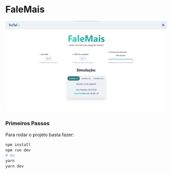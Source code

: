 # FaleMais

![Screenshot](.github/screen.png)

### Primeiros Passos

Para rodar o projeto basta fazer:

```bash
npm install
npm run dev
# ou
yarn
yarn dev
```
